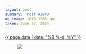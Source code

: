 ```yaml
---
layout: post
summary: 'Post #1840'
og_image: 1840-1280.jpg
taken: June 27, 2024
---
```


<div class="post">
  <time>
    <a href="/1840">
      {{ page.date | date: "%B %-d, %Y" }}
    </a>
  </time>
  <a href="/1840">
    <figure data-taken="6/27/2024">
      <img sizes="(min-width: 700px) 50vw, calc(100vw - 2rem)" src="{{ site.assets_url }}/1840-640.jpg" srcset="{{ site.assets_url }}/1840-320.jpg 320w, {{ site.assets_url }}/1840-640.jpg 640w, {{ site.assets_url }}/1840-960.jpg 960w, {{ site.assets_url }}/1840-1280.jpg 1280w" />
    </figure>
  </a>
</div>
